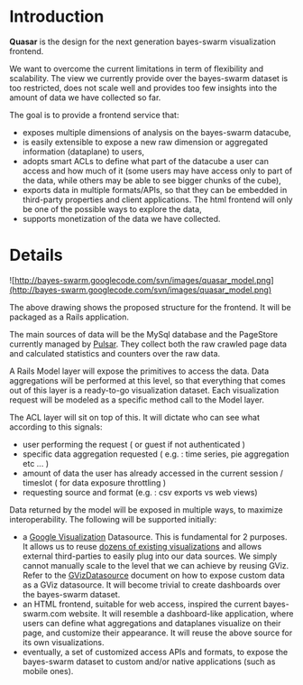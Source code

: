 # Introduction #

**Quasar** is the design for the next generation bayes-swarm visualization frontend.

We want to overcome the current limitations in term of flexibility and scalability. The view we currently provide over the bayes-swarm dataset is too restricted, does not scale well and provides too few insights into the amount of data we have collected so far.

The goal is to provide a frontend service that:
  * exposes multiple dimensions of analysis on the bayes-swarm datacube,
  * is easily extensible to expose a new raw dimension or aggregated information (dataplane) to users,
  * adopts smart ACLs to define what part of the datacube a user can access and how much of it (some users may have access only to part of the data, while others may be able to see bigger chunks of the cube),
  * exports data in multiple formats/APIs, so that they can be embedded in third-party properties and client applications. The html frontend will only be one of the possible ways to explore the data,
  * supports monetization of the data we have collected.

# Details #

![http://bayes-swarm.googlecode.com/svn/images/quasar_model.png](http://bayes-swarm.googlecode.com/svn/images/quasar_model.png)

The above drawing shows the proposed structure for the frontend. It will be packaged as a Rails application.

The main sources of data will be the MySql database and the PageStore currently managed by [Pulsar](Pulsar.md). They collect both the raw crawled page data and calculated statistics and counters over the raw data.

A Rails Model layer will expose the primitives to access the data. Data aggregations will be performed at this level, so that everything that comes out of this layer is a ready-to-go visualization dataset. Each visualization request will be modeled as a specific method call to the Model layer.

The ACL layer will sit on top of this. It will dictate who can see what according to this signals:
  * user performing the request ( or guest if not authenticated )
  * specific data aggregation requested ( e.g. : time series, pie aggregation etc ... )
  * amount of data the user has already accessed in the current session / timeslot ( for data exposure throttling )
  * requesting source and format (e.g. : csv exports vs web views)

Data returned by the model will be exposed in multiple ways, to maximize interoperability. The following will be supported initially:
  * a [Google Visualization](http://code.google.com/apis/visualization/) Datasource. This is fundamental for 2 purposes. It allows us to reuse [dozens of existing visualizations](http://code.google.com/apis/visualization/documentation/gallery.html) and allows external third-parties to easily plug into our data sources. We simply cannot manually scale to the level that we can achieve by reusing GViz. Refer to the [GVizDatasource](http://code.google.com/apis/visualization/documentation/dev/implementing_data_source.html) document on how to expose custom data as a GViz datasource. It will become trivial to create dashboards over the bayes-swarm dataset.
  * an HTML frontend, suitable for web access, inspired the current bayes-swarm.com website. It will resemble a dashboard-like application, where users can define what aggregations and dataplanes visualize on their page, and customize their appearance. It will reuse the above source for its own visualizations.
  * eventually, a set of customized access APIs and formats, to expose the bayes-swarm dataset to custom and/or native applications (such as mobile ones).